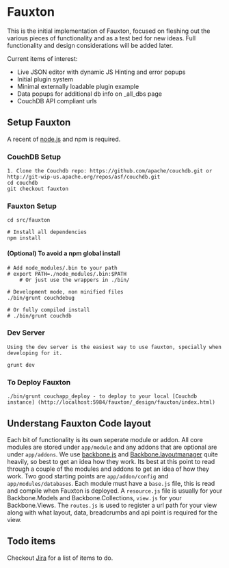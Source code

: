 Fauxton
=======

This is the initial implementation of Fauxton, focused on fleshing out
the various pieces of functionality and as a test bed for new ideas.
Full functionality and design considerations will be added later.



Current items of interest:

  * Live JSON editor with dynamic JS Hinting and error popups
  * Initial plugin system
  * Minimal externally loadable plugin example
  * Data popups for additional db info on \_all_dbs page
  * CouchDB API compliant urls

## Setup Fauxton ##

A recent of [node.js](http://nodejs.org/) and npm is required.

### CouchDB Setup ###

    1. Clone the Couchdb repo: https://github.com/apache/couchdb.git or http://git-wip-us.apache.org/repos/asf/couchdb.git
    cd couchdb
    git checkout fauxton

### Fauxton Setup ###

    cd src/fauxton

    # Install all dependencies
    npm install

#### (Optional) To avoid a npm global install
    # Add node_modules/.bin to your path
    # export PATH=./node_modules/.bin:$PATH
		# Or just use the wrappers in ./bin/

    # Development mode, non minified files
    ./bin/grunt couchdebug

    # Or fully compiled install
    # ./bin/grunt couchdb

### Dev Server
    Using the dev server is the easiest way to use fauxton, specially when developing for it.

    grunt dev

### To Deploy Fauxton

    ./bin/grunt couchapp_deploy - to deploy to your local [Couchdb instance] (http://localhost:5984/fauxton/_design/fauxton/index.html)

## Understang Fauxton Code layout

Each bit of functionality is its own seperate module or addon. All core modules are stored under `app/module` and any addons that are optional are under `app/addons`.
We use [backbone.js](http://backbonejs.org/) and [Backbone.layoutmanager](https://github.com/tbranyen/backbone.layoutmanager) quite heavily, so best to get an idea how they work.
Its best at this point to read through a couple of the modules and addons to get an idea of how they work. Two good starting points are `app/addon/config` and `app/modules/databases`.
Each module must have a `base.js` file, this is read and compile when Fauxton is deployed. A `resource.js` file is usually for your Backbone.Models and Backbone.Collections,
`view.js` for your Backbone.Views. The `routes.js` is used to register a url path for your view along with what layout, data, breadcrumbs and api point is required for the view.

## Todo items

Checkout [Jira](https://issues.apache.org/jira/browse/COUCHDB/component/12320406) for a list of items to do.

